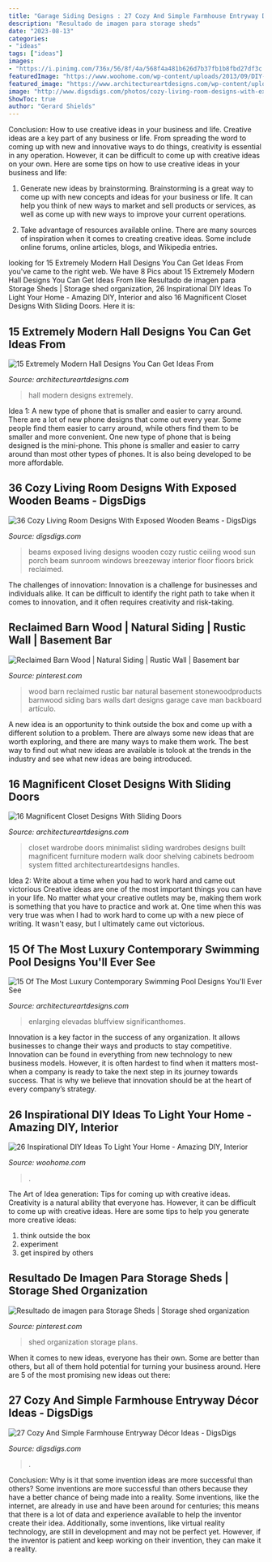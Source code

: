 ```yaml
---
title: "Garage Siding Designs : 27 Cozy And Simple Farmhouse Entryway Décor Ideas"
description: "Resultado de imagen para storage sheds"
date: "2023-08-13"
categories:
- "ideas"
tags: ["ideas"]
images:
- "https://i.pinimg.com/736x/56/8f/4a/568f4a481b626d7b37fb1b8fbd27df3c.jpg"
featuredImage: "https://www.woohome.com/wp-content/uploads/2013/09/DIY-Lighting-Ideas-23-11.jpg"
featured_image: "https://www.architectureartdesigns.com/wp-content/uploads/2016/06/7-13.jpg"
image: "http://www.digsdigs.com/photos/cozy-living-room-designs-with-exposed-wooden-beams-17-554x795.jpg"
ShowToc: true
author: "Gerard Shields"
---
```



Conclusion: How to use creative ideas in your business and life.
Creative ideas are a key part of any business or life. From spreading the word to coming up with new and innovative ways to do things, creativity is essential in any operation. However, it can be difficult to come up with creative ideas on your own. Here are some tips on how to use creative ideas in your business and life: 
1) Generate new ideas by brainstorming. Brainstorming is a great way to come up with new concepts and ideas for your business or life. It can help you think of new ways to market and sell products or services, as well as come up with new ways to improve your current operations. 

2) Take advantage of resources available online. There are many sources of inspiration when it comes to creating creative ideas. Some include online forums, online articles, blogs, and Wikipedia entries.

	

		
looking for 15 Extremely Modern Hall Designs You Can Get Ideas From you've came to the right web. We have 8 Pics about 15 Extremely Modern Hall Designs You Can Get Ideas From like Resultado de imagen para Storage Sheds | Storage shed organization, 26 Inspirational DIY Ideas To Light Your Home - Amazing DIY, Interior and also 16 Magnificent Closet Designs With Sliding Doors. Here it is:
		
    
## 15 Extremely Modern Hall Designs You Can Get Ideas From

<img loading=lazy src="http://www.architectureartdesigns.com/wp-content/uploads/2014/12/15-Extremely-Modern-Hall-Designs-You-Can-Get-Ideas-From-8-630x840.jpg" onerror="this.onerror=null;this.src='https://tse3.mm.bing.net/th?id=OIP.9iXlkLq5TWwUtvHa7UCu2QHaJ4&amp;pid=15.1';" alt="15 Extremely Modern Hall Designs You Can Get Ideas From">

_Source: architectureartdesigns.com_

>hall modern designs extremely. 

	

Idea 1: A new type of phone that is smaller and easier to carry around.
There are a lot of new phone designs that come out every year. Some people find them easier to carry around, while others find them to be smaller and more convenient. One new type of phone that is being designed is the mini-phone. This phone is smaller and easier to carry around than most other types of phones. It is also being developed to be more affordable.

    
## 36 Cozy Living Room Designs With Exposed Wooden Beams - DigsDigs

<img loading=lazy src="http://www.digsdigs.com/photos/cozy-living-room-designs-with-exposed-wooden-beams-17-554x795.jpg" onerror="this.onerror=null;this.src='https://tse1.mm.bing.net/th?id=OIP.7bfRPetPypwNW2wuzX5hLgHaKo&amp;pid=15.1';" alt="36 Cozy Living Room Designs With Exposed Wooden Beams - DigsDigs">

_Source: digsdigs.com_

>beams exposed living designs wooden cozy rustic ceiling wood sun porch beam sunroom windows breezeway interior floor floors brick reclaimed. 

	

The challenges of innovation:
Innovation is a challenge for businesses and individuals alike. It can be difficult to identify the right path to take when it comes to innovation, and it often requires creativity and risk-taking.

    
## Reclaimed Barn Wood | Natural Siding | Rustic Wall | Basement Bar

<img loading=lazy src="https://i.pinimg.com/736x/2e/6c/30/2e6c300705e574b71e74f1a6ffd083b0--reclaimed-barn-wood-basement-ideas.jpg" onerror="this.onerror=null;this.src='https://tse4.mm.bing.net/th?id=OIP.NEOGOvfZUS2JyZF08VZl5wHaKd&amp;pid=15.1';" alt="Reclaimed Barn Wood | Natural Siding | Rustic Wall | Basement bar">

_Source: pinterest.com_

>wood barn reclaimed rustic bar natural basement stonewoodproducts barnwood siding bars walls dart designs garage cave man backboard artículo. 

	

A new idea is an opportunity to think outside the box and come up with a different solution to a problem. There are always some new ideas that are worth exploring, and there are many ways to make them work. The best way to find out what new ideas are available is tolook at the trends in the industry and see what new ideas are being introduced.

    
## 16 Magnificent Closet Designs With Sliding Doors

<img loading=lazy src="https://www.architectureartdesigns.com/wp-content/uploads/2016/06/7-13.jpg" onerror="this.onerror=null;this.src='https://tse2.mm.bing.net/th?id=OIP.unG6tXkPghubiqeFgsszRwHaLN&amp;pid=15.1';" alt="16 Magnificent Closet Designs With Sliding Doors">

_Source: architectureartdesigns.com_

>closet wardrobe doors minimalist sliding wardrobes designs built magnificent furniture modern walk door shelving cabinets bedroom system fitted architectureartdesigns handles. 

	

Idea 2: Write about a time when you had to work hard and came out victorious
Creative ideas are one of the most important things you can have in your life. No matter what your creative outlets may be, making them work is something that you have to practice and work at. One time when this was very true was when I had to work hard to come up with a new piece of writing. It wasn't easy, but I ultimately came out victorious.

    
## 15 Of The Most Luxury Contemporary Swimming Pool Designs You&#039;ll Ever See

<img loading=lazy src="https://www.architectureartdesigns.com/wp-content/uploads/2014/12/15-Of-The-Most-Luxury-Contemporary-Swimming-Pool-Designs-Youll-Ever-See-4.jpg" onerror="this.onerror=null;this.src='https://tse4.mm.bing.net/th?id=OIP.6vfah9xf80fEnG1IP4MXVwHaE7&amp;pid=15.1';" alt="15 Of The Most Luxury Contemporary Swimming Pool Designs You&#039;ll Ever See">

_Source: architectureartdesigns.com_

>enlarging elevadas bluffview significanthomes. 

	

Innovation is a key factor in the success of any organization. It allows businesses to change their ways and products to stay competitive. Innovation can be found in everything from new technology to new business models. However, it is often hardest to find when it matters most- when a company is ready to take the next step in its journey towards success. That is why we believe that innovation should be at the heart of every company’s strategy.

    
## 26 Inspirational DIY Ideas To Light Your Home - Amazing DIY, Interior

<img loading=lazy src="https://www.woohome.com/wp-content/uploads/2013/09/DIY-Lighting-Ideas-23-11.jpg" onerror="this.onerror=null;this.src='https://tse1.mm.bing.net/th?id=OIP.w0HDiZvXm_qpGkp1CHhI0QHaQA&amp;pid=15.1';" alt="26 Inspirational DIY Ideas To Light Your Home - Amazing DIY, Interior">

_Source: woohome.com_

>. 

	

The Art of Idea generation: Tips for coming up with creative ideas.
Creativity is a natural ability that everyone has. However, it can be difficult to come up with creative ideas. Here are some tips to help you generate more creative ideas: 
1. think outside the box 
2. experiment 
3. get inspired by others 

    
## Resultado De Imagen Para Storage Sheds | Storage Shed Organization

<img loading=lazy src="https://i.pinimg.com/736x/56/8f/4a/568f4a481b626d7b37fb1b8fbd27df3c.jpg" onerror="this.onerror=null;this.src='https://tse2.mm.bing.net/th?id=OIP.gtzKs8H1cYhKu4sV4NGOQQHaJ3&amp;pid=15.1';" alt="Resultado de imagen para Storage Sheds | Storage shed organization">

_Source: pinterest.com_

>shed organization storage plans. 

	

When it comes to new ideas, everyone has their own. Some are better than others, but all of them hold potential for turning your business around. Here are 5 of the most promising new ideas out there: 

    
## 27 Cozy And Simple Farmhouse Entryway Décor Ideas - DigsDigs

<img loading=lazy src="https://www.digsdigs.com/photos/cozy-and-simple-farmhouse-entryway-decor-ideas-24.jpg" onerror="this.onerror=null;this.src='https://tse3.mm.bing.net/th?id=OIP.5XoY7E33n34EK8RyBUcXiQAAAA&amp;pid=15.1';" alt="27 Cozy And Simple Farmhouse Entryway Décor Ideas - DigsDigs">

_Source: digsdigs.com_

>. 

	

Conclusion: Why is it that some invention ideas are more successful than others?
Some inventions are more successful than others because they have a better chance of being made into a reality. Some inventions, like the internet, are already in use and have been around for centuries; this means that there is a lot of data and experience available to help the inventor create their idea. Additionally, some inventions, like virtual reality technology, are still in development and may not be perfect yet. However, if the inventor is patient and keep working on their invention, they can make it a reality.

